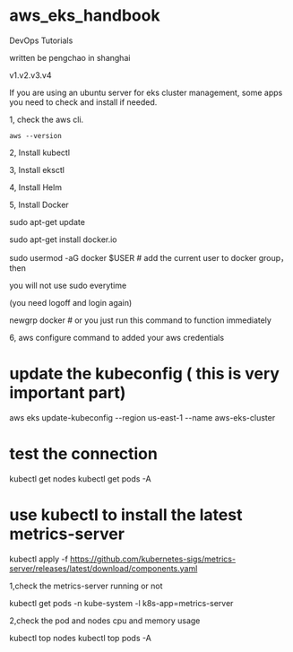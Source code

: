 # aws_eks_handbook
DevOps Tutorials

written be pengchao in shanghai

v1.v2.v3.v4

If you are using an ubuntu server for eks cluster management, some apps you need to check and install if needed.

1, check the aws cli.

    aws --version

2, Install kubectl

3, Install eksctl

4, Install Helm

5, Install Docker

<p>sudo apt-get update</p>
<p>sudo apt-get install docker.io</p>
<p>sudo usermod -aG docker $USER  # add the current user to docker group，then</p> <p>you will not use sudo everytime </p>
<p>(you need logoff and login again) </p>
<p>newgrp docker # or you just run this command to function immediately</p>

6, aws configure command to added your aws credentials

# update the  kubeconfig ( this is very important part)

aws eks update-kubeconfig --region us-east-1 --name aws-eks-cluster

# test the connection

kubectl get nodes
kubectl get pods -A

# use kubectl to install the latest metrics-server

kubectl apply -f https://github.com/kubernetes-sigs/metrics-server/releases/latest/download/components.yaml

1,check the metrics-server running or not 

kubectl get pods -n kube-system -l k8s-app=metrics-server

2,check the pod and nodes cpu and memory usage

kubectl top nodes
kubectl top pods -A

